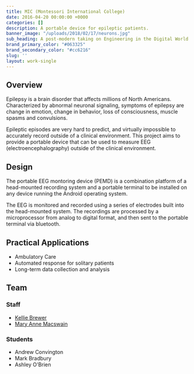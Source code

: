 ```yaml
---
title: MIC (Montessori International College)
date: 2016-04-20 00:00:00 +0000
categories: []
description: A portable device for epileptic patients.
banner_image: "/uploads/2018/02/17/neurons.jpg"
sub_heading: A post-modern taking on Engineering in the Digital World
brand_primary_color: "#063325"
brand_secondary_color: "#cc6216"
slug: ''
layout: work-single
---
```


## Overview

Epilepsy is a brain disorder that affects millions of North Americans. Characterized by abnormal neuronal signaling, symptoms of epilepsy are change in emotion, change in behavior, loss of consciousness, muscle spasms and convulsions.  

Epileptic episodes are very hard to predict, and virtually impossible to accurately record outside of a clinical environment. This project aims to provide a portable device that can be used to measure EEG (electroencephalography) outside of the clinical environment.

## Design
The portable EEG montoring device (PEMD) is a combination platform of a head-mounted recording system and a portable terminal to be installed on any device running the Android operating system.

The EEG is monitored and recorded using a series of electrodes built into the head-mounted system. The recordings are processed by a microprocessor from analog to digital format, and then sent to the portable terminal via bluetooth.

## Practical Applications
- Ambulatory Care
- Automated response for solitary patients
- Long-term data collection and analysis

## Team

### Staff
- [Kellie Brewer](/belkirk-jekyll-demo/about/kellie-brewer/)
- [Mary Anne Macswain](/belkirk-jekyll-demo/about/mary-ann-macswain/)

### Students
- Andrew Convington
- Mark Bradbury
- Ashley O'Brien
